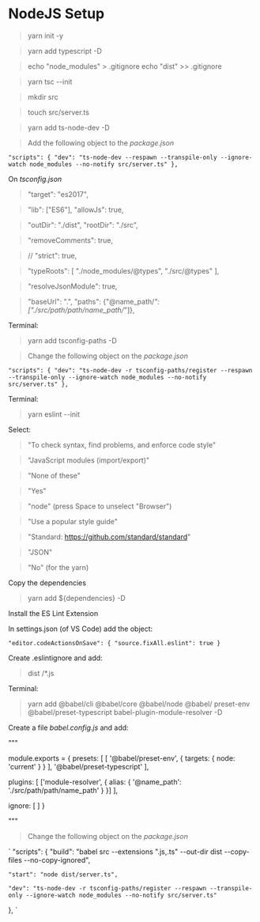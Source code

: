 # NodeJS Setup

> yarn init -y

> yarn add typescript -D

> echo "node_modules" > .gitignore
> echo "dist" >> .gitignore

> yarn tsc --init

> mkdir src

> touch src/server.ts

> yarn add ts-node-dev -D

> Add the following object to the _package.json_

`
"scripts": {
    "dev": "ts-node-dev --respawn --transpile-only --ignore-watch node_modules --no-notify src/server.ts"
  },
`

On _tsconfig.json_

> "target": "es2017",

> "lib": ["ES6"],
> "allowJs": true,

> "outDir": "./dist",
> "rootDir": "./src",

> "removeComments": true,

> // "strict": true,

> "typeRoots": [
      "./node_modules/@types",
      "./src/@types"
    ],

> "resolveJsonModule": true,

> "baseUrl": ".",
> "paths": {"@name_path/*": ["./src/path/path/name_path/*"]},

Terminal: 

> yarn add tsconfig-paths -D

> Change the following object on the _package.json_

`
"scripts": {
    "dev": "ts-node-dev -r tsconfig-paths/register --respawn --transpile-only --ignore-watch node_modules --no-notify src/server.ts"
  },
`

Terminal: 

> yarn eslint --init

Select:

> "To check syntax, find problems, and enforce code style"

> "JavaScript modules (import/export)"

> "None of these"

> "Yes"

> "node" (press Space to unselect "Browser")

> "Use a popular style guide"

> "Standard: https://github.com/standard/standard"

> "JSON"

> "No" (for the yarn)

Copy the dependencies

> yarn add ${dependencies} -D

Install the ES Lint Extension

In settings.json (of VS Code) add the object:

`"editor.codeActionsOnSave": {
  "source.fixAll.eslint": true
}`

Create .eslintignore and add:

> dist
> /*.js


Terminal: 

> yarn add @babel/cli @babel/core @babel/node @babel/ preset-env @babel/preset-typescript babel-plugin-module-resolver -D


Create a file _babel.config.js_ and add:

"""

module.exports = {
  presets: [
    [
      '@babel/preset-env',
      {
        targets: {
          node: 'current'
        }
      }
    ],
    '@babel/preset-typescript'
  ],

  plugins: [
    ['module-resolver', {
      alias: {
        '@name_path': './src/path/path/name_path'
      }
    }]
  ],

  ignore: [
  ]
}


"""

> Change the following object on the _package.json_

`
"scripts": {
    "build": "babel src --extensions \".js,.ts\" --out-dir dist --copy-files --no-copy-ignored",

    "start": "node dist/server.ts",

    "dev": "ts-node-dev -r tsconfig-paths/register --respawn --transpile-only --ignore-watch node_modules --no-notify src/server.ts"
  },
`


